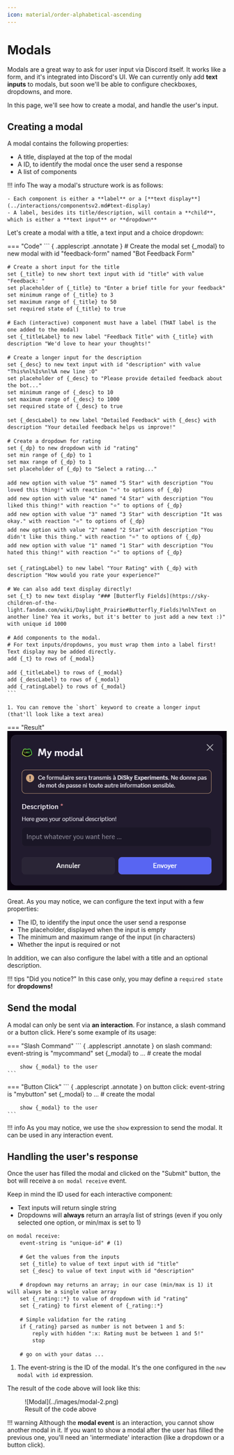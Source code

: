 ```yaml
---
icon: material/order-alphabetical-ascending
---
```


# Modals

Modals are a great way to ask for user input via Discord itself. It works like a form, and it's integrated into Discord's UI. We can currently only add **text inputs** to modals, but soon we'll be able to configure checkboxes, dropdowns, and more. 

In this page, we'll see how to create a modal, and handle the user's input.

## Creating a modal

A modal contains the following properties:

- A title, displayed at the top of the modal
- A ID, to identify the modal once the user send a response
- A list of components

!!! info
    The way a modal's structure work is as follows:
    
    - Each component is either a **label** or a [**text display**](../interactions/componentsv2.md#text-display)
    - A label, besides its title/description, will contain a **child**, which is either a **text input** or **dropdown**

Let's create a modal with a title, a text input and a choice dropdown:

=== "Code"
    ``` { .applescript .annotate }
    # Create the modal
    set {_modal} to new modal with id "feedback-form" named "Bot Feedback Form"

    # Create a short input for the title
    set {_title} to new short text input with id "title" with value "Feedback: "
    set placeholder of {_title} to "Enter a brief title for your feedback"
    set minimum range of {_title} to 3
    set maximum range of {_title} to 50
    set required state of {_title} to true

    # Each (interactive) component must have a label (THAT label is the one added to the modal)
    set {_titleLabel} to new label "Feedback Title" with {_title} with description "We'd love to hear your thoughts!"
    
    # Create a longer input for the description
    set {_desc} to new text input with id "description" with value "This%nl%Is%nl%A new line :O"
    set placeholder of {_desc} to "Please provide detailed feedback about the bot..."
    set minimum range of {_desc} to 10
    set maximum range of {_desc} to 1000
    set required state of {_desc} to true

    set {_descLabel} to new label "Detailed Feedback" with {_desc} with description "Your detailed feedback helps us improve!"

    # Create a dropdown for rating
    set {_dp} to new dropdown with id "rating"
    set min range of {_dp} to 1
    set max range of {_dp} to 1
    set placeholder of {_dp} to "Select a rating..."

    add new option with value "5" named "5 Star" with description "You loved this thing!" with reaction "⭐" to options of {_dp}
    add new option with value "4" named "4 Star" with description "You liked this thing!" with reaction "⭐" to options of {_dp}
    add new option with value "3" named "3 Star" with description "It was okay." with reaction "⭐" to options of {_dp}
    add new option with value "2" named "2 Star" with description "You didn't like this thing." with reaction "⭐" to options of {_dp}
    add new option with value "1" named "1 Star" with description "You hated this thing!" with reaction "⭐" to options of {_dp}

    set {_ratingLabel} to new label "Your Rating" with {_dp} with description "How would you rate your experience?"
    
    # We can also add text display directly!
    set {_t} to new text display "### [Butterfly Fields](https://sky-children-of-the-light.fandom.com/wiki/Daylight_Prairie#Butterfly_Fields)%nl%Text on another line? Yea it works, but it's better to just add a new text :)" with unique id 1000

    # Add components to the modal.
    # For text inputs/dropdowns, you must wrap them into a label first! Text display may be added directly.
    add {_t} to rows of {_modal}

    add {_titleLabel} to rows of {_modal}
    add {_descLabel} to rows of {_modal}
    add {_ratingLabel} to rows of {_modal}
    ```

    1. You can remove the `short` keyword to create a longer input (that'll look like a text area)

=== "Result"
    ![Modal](../images/modal-1.png)

Great. As you may notice, we can configure the text input with a few properties:

- The ID, to identify the input once the user send a response
- The placeholder, displayed when the input is empty
- The minimum and maximum range of the input (in characters)
- Whether the input is required or not

In addition, we can also configure the label with a title and an optional description.

!!! tips "Did you notice?"
    In this case only, you may define a `required state` for **dropdowns!**

## Send the modal

A modal can only be sent via **an interaction**. For instance, a slash command or a button click. Here's some example of its usage:

=== "Slash Command"
    ``` { .applescript .annotate }
    on slash command:
        event-string is "mycommand"
        set {_modal} to ... # create the modal
        
        show {_modal} to the user
    ```

=== "Button Click"
    ``` { .applescript .annotate }
    on button click:
        event-string is "mybutton"
        set {_modal} to ... # create the modal
        
        show {_modal} to the user
    ```

!!! info
    As you may notice, we use the `show` expression to send the modal. It can be used in any interaction event.

## Handling the user's response

Once the user has filled the modal and clicked on the "Submit" button, the bot will receive a `on modal receive` event. 

Keep in mind the ID used for each interactive component:

- Text inputs will return single string 
- Dropdowns will **always** return an array/a list of strings (even if you only selected one option, or min/max is set to 1)

``` { .applescript .annotate }
on modal receive:
    event-string is "unique-id" # (1)
    
    # Get the values from the inputs
    set {_title} to value of text input with id "title"
    set {_desc} to value of text input with id "description"

    # dropdown may returns an array; in our case (min/max is 1) it will always be a single value array
    set {_rating::*} to value of dropdown with id "rating"
    set {_rating} to first element of {_rating::*}
            
    # Simple validation for the rating
    if {_rating} parsed as number is not between 1 and 5:
        reply with hidden ":x: Rating must be between 1 and 5!"
        stop
        
    # go on with your datas ...
```

1. The event-string is the ID of the modal. It's the one configured in the `new modal with id` expression.

The result of the code above will look like this:

<figure markdown>
  ![Modal](../images/modal-2.png)
  <figcaption>Result of the code above</figcaption>
</figure>

!!! warning
    Although the **modal event** is an interaction, you cannot show another modal in it. If you want to show a modal after the user has filled the previous one, you'll need an 'intermediate' interaction (like a dropdown or a button click).

